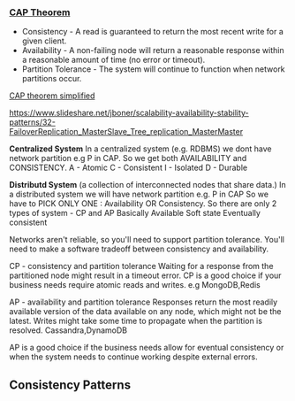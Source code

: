 ### [CAP Theorem](https://robertgreiner.com/cap-theorem-revisited/)

- Consistency - A read is guaranteed to return the most recent write for a given client.
- Availability - A non-failing node will return a reasonable response within a reasonable amount of time (no error or timeout).
- Partition Tolerance - The system will continue to function when network partitions occur.

[CAP theorem simplified](http://ksat.me/a-plain-english-introduction-to-cap-theorem)

https://www.slideshare.net/jboner/scalability-availability-stability-patterns/32-FailoverReplication_MasterSlave_Tree_replication_MasterMaster

**Centralized System**
In a centralized system (e.g. RDBMS) we dont have network partition e.g P in CAP.
So we get both AVAILABILITY and CONSISTENCY.
A - Atomic
C - Consistent
I - Isolated
D - Durable

**Distributd System** (a collection of interconnected nodes that share data.)
In a distributed system we will have network partition e.g. P in CAP
So we have to PICK ONLY ONE : Availability OR Consistency.
So there are only 2 types of system - CP and AP
Basically Available
Soft state
Eventually consistent

Networks aren't reliable, so you'll need to support partition tolerance. You'll need to make a software tradeoff between consistency and availability.

CP - consistency and partition tolerance
Waiting for a response from the partitioned node might result in a timeout error. CP is a good choice if your business needs require atomic reads and writes. e.g MongoDB,Redis

AP - availability and partition tolerance
Responses return the most readily available version of the data available on any node, which might not be the latest. Writes might take some time to propagate when the partition is resolved. Cassandra,DynamoDB

AP is a good choice if the business needs allow for eventual consistency or when the system needs to continue working despite external errors.

## Consistency Patterns
